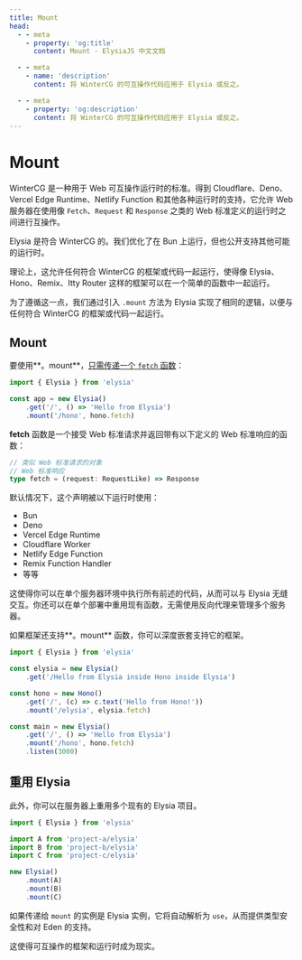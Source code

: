 ```yaml
---
title: Mount
head:
  - - meta
    - property: 'og:title'
      content: Mount - ElysiaJS 中文文档

  - - meta
    - name: 'description'
      content: 将 WinterCG 的可互操作代码应用于 Elysia 或反之。

  - - meta
    - property: 'og:description'
      content: 将 WinterCG 的可互操作代码应用于 Elysia 或反之。
---
```


# Mount

WinterCG 是一种用于 Web 可互操作运行时的标准。得到 Cloudflare、Deno、Vercel Edge Runtime、Netlify Function 和其他各种运行时的支持，它允许 Web 服务器在使用像 `Fetch`、`Request` 和 `Response` 之类的 Web 标准定义的运行时之间进行互操作。

Elysia 是符合 WinterCG 的。我们优化了在 Bun 上运行，但也公开支持其他可能的运行时。

理论上，这允许任何符合 WinterCG 的框架或代码一起运行，使得像 Elysia、Hono、Remix、Itty Router 这样的框架可以在一个简单的函数中一起运行。

为了遵循这一点，我们通过引入 `.mount` 方法为 Elysia 实现了相同的逻辑，以便与任何符合 WinterCG 的框架或代码一起运行。

## Mount

要使用**。mount**，[只需传递一个 `fetch` 函数](https://twitter.com/saltyAom/status/1684786233594290176)：
```ts
import { Elysia } from 'elysia'

const app = new Elysia()
    .get('/', () => 'Hello from Elysia')
    .mount('/hono', hono.fetch)
```

**fetch** 函数是一个接受 Web 标准请求并返回带有以下定义的 Web 标准响应的函数：
```ts
// 类似 Web 标准请求的对象
// Web 标准响应
type fetch = (request: RequestLike) => Response
```

默认情况下，这个声明被以下运行时使用：

- Bun
- Deno
- Vercel Edge Runtime
- Cloudflare Worker
- Netlify Edge Function
- Remix Function Handler
- 等等

这使得你可以在单个服务器环境中执行所有前述的代码，从而可以与 Elysia 无缝交互。你还可以在单个部署中重用现有函数，无需使用反向代理来管理多个服务器。

如果框架还支持**。mount** 函数，你可以深度嵌套支持它的框架。
```ts
import { Elysia } from 'elysia'

const elysia = new Elysia()
    .get('/Hello from Elysia inside Hono inside Elysia')

const hono = new Hono()
    .get('/', (c) => c.text('Hello from Hono!'))
    .mount('/elysia', elysia.fetch)

const main = new Elysia()
    .get('/', () => 'Hello from Elysia')
    .mount('/hono', hono.fetch)
    .listen(3000)
```

## 重用 Elysia

此外，你可以在服务器上重用多个现有的 Elysia 项目。

```ts
import { Elysia } from 'elysia'

import A from 'project-a/elysia'
import B from 'project-b/elysia'
import C from 'project-c/elysia'

new Elysia()
    .mount(A)
    .mount(B)
    .mount(C)
```

如果传递给 `mount` 的实例是 Elysia 实例，它将自动解析为 `use`，从而提供类型安全性和对 Eden 的支持。

这使得可互操作的框架和运行时成为现实。
